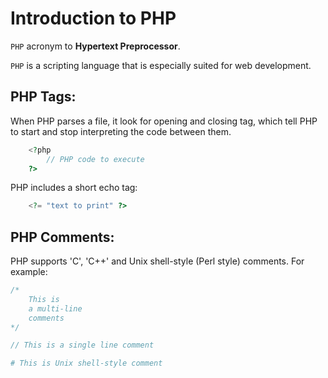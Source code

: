 # Introduction to PHP

`PHP` acronym to **Hypertext Preprocessor**.  

`PHP` is a scripting language that is especially suited for web development.  

## PHP Tags:

When PHP parses a file, it look for opening and closing tag, which tell PHP to start and stop interpreting the code between them.  

```php
    <?php
        // PHP code to execute
    ?>
```

PHP includes a short echo tag:  

```php
    <?= "text to print" ?>
```

## PHP Comments:

PHP supports 'C', 'C++' and Unix shell-style (Perl style) comments. For example:  

```php
/*
    This is 
    a multi-line 
    comments
*/

// This is a single line comment

# This is Unix shell-style comment
```